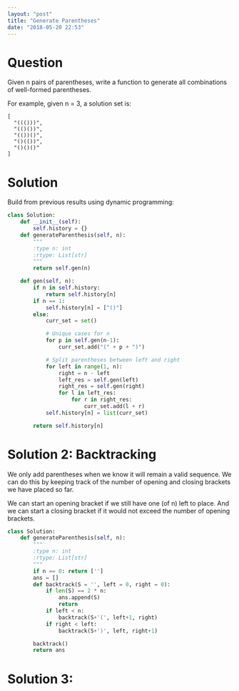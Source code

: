 ```yaml
---
layout: "post"
title: "Generate Parentheses"
date: "2018-05-20 22:53"
---
```


# Question
Given n pairs of parentheses, write a function to generate all combinations of well-formed parentheses.

For example, given n = 3, a solution set is:
```
[
  "((()))",
  "(()())",
  "(())()",
  "()(())",
  "()()()"
]
```

# Solution

Build from previous results using dynamic programming:

```python
class Solution:
    def __init__(self):
        self.history = {}
    def generateParenthesis(self, n):
        """
        :type n: int
        :rtype: List[str]
        """
        return self.gen(n)

    def gen(self, n):
        if n in self.history:
            return self.history[n]
        if n == 1:
            self.history[n] = ["()"]
        else:
            curr_set = set()

            # Unique cases for n
            for p in self.gen(n-1):
                curr_set.add("(" + p + ")")

            # Split parentheses between left and right
            for left in range(1, n):
                right = n - left
                left_res = self.gen(left)
                right_res = self.gen(right)
                for l in left_res:
                    for r in right_res:
                        curr_set.add(l + r)
            self.history[n] = list(curr_set)

        return self.history[n]

```

# Solution 2: Backtracking
We only add parentheses when we know it will remain a valid sequence. We can do this by keeping track of the number of opening and closing brackets we have placed so far.

We can start an opening bracket if we still have one (of n) left to place. And we can start a closing bracket if it would not exceed the number of opening brackets.

```python
class Solution:
    def generateParenthesis(self, n):
        """
        :type n: int
        :rtype: List[str]
        """
        if n == 0: return ['']
        ans = []
        def backtrack(S = '', left = 0, right = 0):
            if len(S) == 2 * n:
                ans.append(S)
                return
            if left < n:
                backtrack(S+'(', left+1, right)
            if right < left:
                backtrack(S+')', left, right+1)

        backtrack()
        return ans
```

# Solution 3: 
